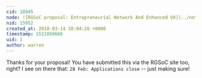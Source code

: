 ```yaml
---
cid: 18945
node: ![RGSoC proposal: Entrepreneurial Network And Enhanced UX](../notes/SrishtyMittal/03-14-2018/rgsoc-proposal-entrepreneurial-network-and-enhanced-ux)
nid: 15952
created_at: 2018-03-14 18:04:26 +0000
timestamp: 1521050666
uid: 1
author: warren
---
```


Thanks for your proposal! You have submitted this via the RGSoC site too, right? I see on there that: `28 Feb: Applications close` -- just making sure!